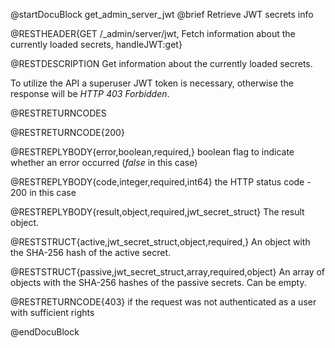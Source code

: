 @startDocuBlock get_admin_server_jwt
@brief Retrieve JWT secrets info

@RESTHEADER{GET /_admin/server/jwt, Fetch information about the currently loaded secrets, handleJWT:get}

@RESTDESCRIPTION
Get information about the currently loaded secrets.

To utilize the API a superuser JWT token is necessary, otherwise the response
will be _HTTP 403 Forbidden_.

@RESTRETURNCODES

@RESTRETURNCODE{200}

@RESTREPLYBODY{error,boolean,required,}
boolean flag to indicate whether an error occurred (*false* in this case)

@RESTREPLYBODY{code,integer,required,int64}
the HTTP status code - 200 in this case

@RESTREPLYBODY{result,object,required,jwt_secret_struct}
The result object.

@RESTSTRUCT{active,jwt_secret_struct,object,required,}
An object with the SHA-256 hash of the active secret.

@RESTSTRUCT{passive,jwt_secret_struct,array,required,object}
An array of objects with the SHA-256 hashes of the passive secrets.
Can be empty.

@RESTRETURNCODE{403}
if the request was not authenticated as a user with sufficient rights

@endDocuBlock
